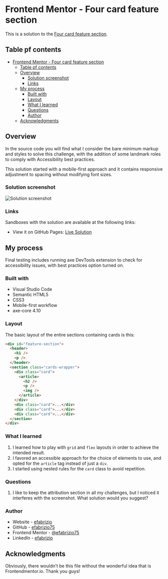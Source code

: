 # Frontend Mentor - Four card feature section

This is a solution to the [Four card feature section](https://www.frontendmentor.io/challenges/four-card-feature-section-weK1eFYK).

## Table pf contents

- [Frontend Mentor - Four card feature section](#frontend-mentor---four-card-feature-section)
  - [Table pf contents](#table-pf-contents)
  - [Overview](#overview)
    - [Solution screenshot](#solution-screenshot)
    - [Links](#links)
  - [My process](#my-process)
    - [Built with](#built-with)
    - [Layout](#layout)
    - [What I learned](#what-i-learned)
    - [Questions](#questions)
    - [Author](#author)
  - [Acknowledgments](#acknowledgments)

## Overview

In the source code you will find what I consider the bare minimum markup and styles to solve this challenge, with the addition of some landmark roles to comply with Accessibility best practices.

This solution started with a mobile-first approach and it contains responsive adjustment to spacing without modifying font sizes.

### Solution screenshot

![Solution screenshot](assets/images/solution_1.png)

### Links

Sandboxes with the solution are available at the following links:
- View it on GitHub Pages: [Live Solution](https://efabrizio75.github.io/frontend-mentor-challenges/newbie/four-card-feature-section-master/)

## My process

Final testing includes running axe DevTools extension to check for accessibility issues, with best practices option turned on.

### Built with

- Visual Studio Code
- Semantic HTML5
- CSS3
- Mobile-first workflow
- axe-core 4.10

### Layout

The basic layout of the entire sections containing cards is this:

```html
<div id="feature-section">
  <header>
    <h1 />
    <p />
  </header>
  <section class="cards-wrapper">
    <div class="card">
      <article>
        <h2 />
        <p />
        <img />
      </article>
    </div>
    <div class="card">...</div>
    <div class="card">...</div>
    <div class="card">...</div>
  </section>
</div>
```

### What I learned

1. I learned how to play with `grid` and `flex` layouts in order to achieve the intended result.
1. I favored an accessible approach for the choice of elements to use, and opted for the `article` tag instead of just a `div`.
1. I started using nested rules for the `card` class to avoid repetition.

### Questions

1. I like to keep the attribution section in all my challenges, but I noticed it interferes with the screenshot. What solution would you suggest?

### Author

- Website - [efabrizio](https://www.efabrizio.com)
- GitHub - [efabrizio75](https://github.com/efabrizio75)
- Frontend Mentor - [@efabrizio75](https://www.frontendmentor.io/profile/efabrizio75)
- LinkedIn - [efabrizio](https://www.linkedin.com/in/efabrizio/)

## Acknowledgments

Obviously, there wouldn't be this file without the wonderful idea that is Frontendmentor.io. Thank you guys!
